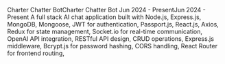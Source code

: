 
Charter Chatter BotCharter Chatter Bot
Jun 2024 - PresentJun 2024 - Present
A full stack AI chat application built with Node.js, Express.js, MongoDB, Mongoose, JWT for authentication, Passport.js, React.js, Axios, Redux for state management, Socket.io for real-time communication, OpenAI API integration, RESTful API design, CRUD operations, Express.js middleware, Bcrypt.js for password hashing, CORS handling, React Router for frontend routing,
